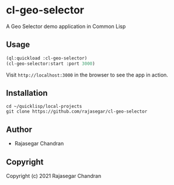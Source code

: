 # cl-geo-selector
A Geo Selector demo application in Common Lisp


## Usage
```lisp
(ql:quickload :cl-geo-selector)
(cl-geo-selector:start :port 3000)
```

Visit `http://localhost:3000` in the browser to see the app in action.

## Installation
```
cd ~/quicklisp/local-projects
git clone https://github.com/rajasegar/cl-geo-selector
```

## Author

* Rajasegar Chandran

## Copyright

Copyright (c) 2021 Rajasegar Chandran

